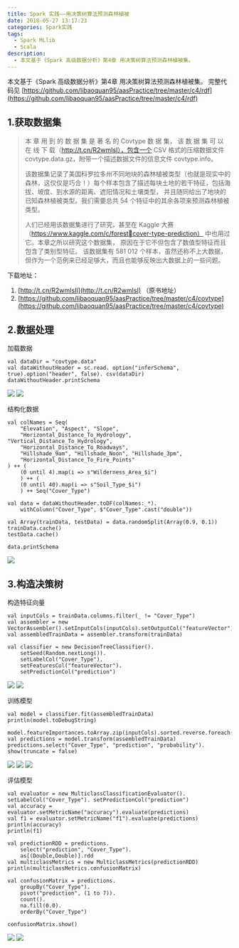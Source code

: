 ```yaml
---
title: Spark 实践——用决策树算法预测森林植被
date: 2018-05-27 13:17:23
categories: Spark实践
tags: 
  - Spark MLlib
  - Scala
description: 
  - 本文基于《Spark 高级数据分析》第4章 用决策树算法预测森林植被集。
---
```

本文基于《Spark 高级数据分析》第4章 用决策树算法预测森林植被集。
完整代码见 [https://github.com/libaoquan95/aasPractice/tree/master/c4/rdf](https://github.com/libaoquan95/aasPractice/tree/master/c4/rdf)

## 1.获取数据集
> 本 章 用 到 的 数 据 集 是 著 名 的 Covtype 数 据 集， 该 数 据 集 可 以 在 线 下 载（http://t.cn/R2wmIsI），包含一个 CSV 格式的压缩数据文件 covtype.data.gz，附带一个描述数据文件的信息文件 covtype.info。
> 
> 该数据集记录了美国科罗拉多州不同地块的森林植被类型（也就是现实中的森林，这仅仅是巧合！）每个样本包含了描述每块土地的若干特征，包括海拔、坡度、到水源的距离、遮阳情况和土壤类型， 并且随同给出了地块的已知森林植被类型。我们需要总共 54 个特征中的其余各项来预测森林植被类型。
>
> 人们已经用该数据集进行了研究，甚至在 Kaggle 大赛（https://www.kaggle.com/c/forestcover-type-prediction） 中也用过它。本章之所以研究这个数据集， 原因在于它不但包含了数值型特征而且包含了类别型特征。 该数据集有 581 012 个样本，虽然还称不上大数据，但作为一个范例来已经足够大，而且也能够反映出大数据上的一些问题。

下载地址：
1. [http://t.cn/R2wmIsIl](http://t.cn/R2wmIsI) （原书地址）
2. [https://github.com/libaoquan95/aasPractice/tree/master/c4/covtype](https://github.com/libaoquan95/aasPractice/tree/master/c4/covtype)

## 2.数据处理
加载数据
```
val dataDir = "covtype.data"
val dataWithoutHeader = sc.read. option("inferSchema", true).option("header", false). csv(dataDir)
dataWithoutHeader.printSchema
```
![](Spark-实践-用决策树算法预测森林植被/1.png)
![](Spark-实践-用决策树算法预测森林植被/2.png)

结构化数据
```
val colNames = Seq(
    "Elevation", "Aspect", "Slope",
    "Horizontal_Distance_To_Hydrology", "Vertical_Distance_To_Hydrology",
    "Horizontal_Distance_To_Roadways",
    "Hillshade_9am", "Hillshade_Noon", "Hillshade_3pm",
    "Horizontal_Distance_To_Fire_Points"
) ++ (
    (0 until 4).map(i => s"Wilderness_Area_$i")
    ) ++ (
    (0 until 40).map(i => s"Soil_Type_$i")
    ) ++ Seq("Cover_Type")

val data = dataWithoutHeader.toDF(colNames:_*).
    withColumn("Cover_Type", $"Cover_Type".cast("double"))

val Array(trainData, testData) = data.randomSplit(Array(0.9, 0.1))
trainData.cache()
testData.cache()

data.printSchema
```
![](Spark-实践-用决策树算法预测森林植被/3.png)

## 3.构造决策树
构造特征向量
```
val inputCols = trainData.columns.filter(_ != "Cover_Type")
val assembler = new VectorAssembler().setInputCols(inputCols).setOutputCol("featureVector")
val assembledTrainData = assembler.transform(trainData)

val classifier = new DecisionTreeClassifier().
    setSeed(Random.nextLong()).
    setLabelCol("Cover_Type").
    setFeaturesCol("featureVector").
    setPredictionCol("prediction")
```
![](Spark-实践-用决策树算法预测森林植被/4.png)
![](Spark-实践-用决策树算法预测森林植被/5.png)

训练模型
```
val model = classifier.fit(assembledTrainData)
println(model.toDebugString)

model.featureImportances.toArray.zip(inputCols).sorted.reverse.foreach(println)
val predictions = model.transform(assembledTrainData)
predictions.select("Cover_Type", "prediction", "probability").  show(truncate = false)
```
![](Spark-实践-用决策树算法预测森林植被/6.png)
![](Spark-实践-用决策树算法预测森林植被/7.png)
![](Spark-实践-用决策树算法预测森林植被/8.png)

评估模型
```
val evaluator = new MulticlassClassificationEvaluator(). setLabelCol("Cover_Type"). setPredictionCol("prediction")
val accuracy = evaluator.setMetricName("accuracy").evaluate(predictions)
val f1 = evaluator.setMetricName("f1").evaluate(predictions)
println(accuracy)
println(f1)

val predictionRDD = predictions.
    select("prediction", "Cover_Type").
    as[(Double,Double)].rdd
val multiclassMetrics = new MulticlassMetrics(predictionRDD)
println(multiclassMetrics.confusionMatrix)

val confusionMatrix = predictions.
    groupBy("Cover_Type").
    pivot("prediction", (1 to 7)).
    count().
    na.fill(0.0).
    orderBy("Cover_Type")

confusionMatrix.show()
```
![](Spark-实践-用决策树算法预测森林植被/9.png)
![](Spark-实践-用决策树算法预测森林植被/10.png)